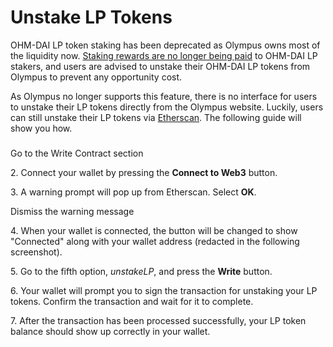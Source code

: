 # Unstake LP Tokens

OHM-DAI LP token staking has been deprecated as Olympus owns most of the liquidity now. [Staking rewards are no longer being paid](https://scattershot.page/#/olympusdao.eth/proposal/QmRhBupfD53yBothJ6EarEiL6ztVjSPSfTHRWEpVE7oq3g) to OHM-DAI LP stakers, and users are advised to unstake their OHM-DAI LP tokens from Olympus to prevent any opportunity cost.

As Olympus no longer supports this feature, there is no interface for users to unstake their LP tokens directly from the Olympus website. Luckily, users can still unstake their LP tokens via [Etherscan](https://etherscan.io). The following guide will show you how.

### &#x20;<a href="how-to-unstake-lp-tokens-via-etherscan" id="how-to-unstake-lp-tokens-via-etherscan"></a>

Go to the Write Contract section

2\. Connect your wallet by pressing the **Connect to Web3** button.

3\. A warning prompt will pop up from Etherscan. Select **OK**.

Dismiss the warning message

4\. When your wallet is connected, the button will be changed to show "Connected" along with your wallet address (redacted in the following screenshot).

5\. Go to the fifth option, _unstakeLP_, and press the **Write** button.

6\. Your wallet will prompt you to sign the transaction for unstaking your LP tokens. Confirm the transaction and wait for it to complete.

7\. After the transaction has been processed successfully, your LP token balance should show up correctly in your wallet.
